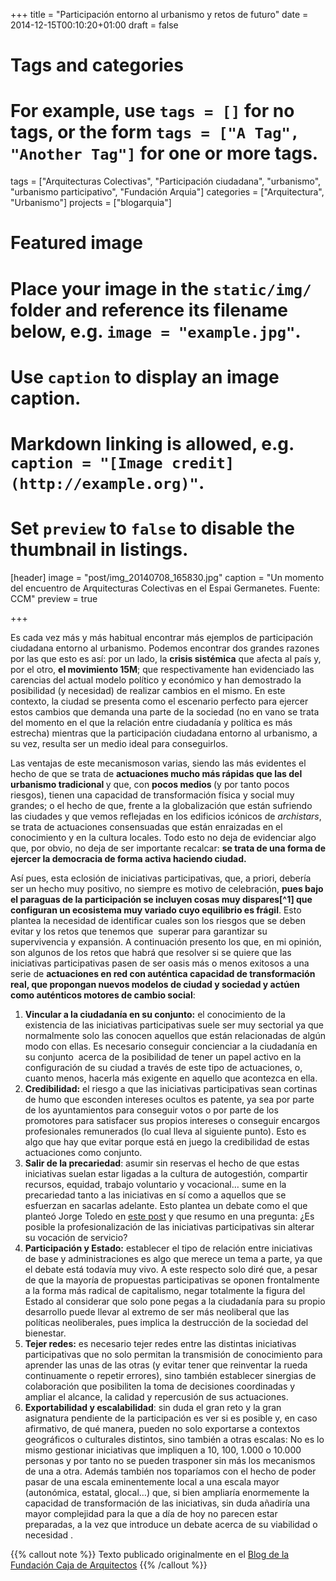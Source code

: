 +++
title = "Participación entorno al urbanismo y retos de futuro"
date = 2014-12-15T00:10:20+01:00
draft = false

# Tags and categories
# For example, use `tags = []` for no tags, or the form `tags = ["A Tag", "Another Tag"]` for one or more tags.
tags = ["Arquitecturas Colectivas", "Participación ciudadana", "urbanismo", "urbanismo participativo", "Fundación Arquia"]
categories = ["Arquitectura", "Urbanismo"]
projects = ["blogarquia"]

# Featured image
# Place your image in the `static/img/` folder and reference its filename below, e.g. `image = "example.jpg"`.
# Use `caption` to display an image caption.
#   Markdown linking is allowed, e.g. `caption = "[Image credit](http://example.org)"`.
# Set `preview` to `false` to disable the thumbnail in listings.
[header]
image = "post/img_20140708_165830.jpg"
caption = "Un momento del encuentro de Arquitecturas Colectivas en el Espai Germanetes. Fuente: CCM"
preview = true

+++

Es cada vez más y más habitual encontrar más ejemplos de participación ciudadana entorno al urbanismo. Podemos encontrar dos grandes razones por las que esto es así: por un lado, la <strong>crisis sistémica</strong> que afecta al país y, por el otro, <strong>el movimiento 15M</strong>; que respectivamente han evidenciado las carencias del actual modelo político y económico y han demostrado la posibilidad (y necesidad) de realizar cambios en el mismo. En este contexto, la ciudad se presenta como el escenario perfecto para ejercer estos cambios que demanda una parte de la sociedad (no en vano se trata del momento en el que la relación entre ciudadanía y política es más estrecha) mientras que la participación ciudadana entorno al urbanismo, a su vez, resulta ser un medio ideal para conseguirlos.</p>
<p>Las ventajas de este mecanismoson varias, siendo las más evidentes el hecho de que se trata de <strong>actuaciones mucho más rápidas que las del urbanismo tradicional </strong>y que, con <strong>pocos medios </strong>(y por tanto pocos riesgos), tienen una capacidad de transformación física y social muy grandes; o el hecho de que, frente a la globalización que están sufriendo las ciudades y que vemos reflejadas en los edificios icónicos de <em>archistars</em>, se trata de actuaciones consensuadas que están enraizadas en el conocimiento y en la cultura locales. Todo esto no deja de evidenciar algo que, por obvio, no deja de ser importante recalcar: <strong>se trata de una forma de ejercer la democracia de forma activa haciendo ciudad.</strong></p>
<p>Así pues, esta eclosión de iniciativas participativas, que, a priori, debería ser un hecho muy positivo, no siempre es motivo de celebración, <strong>pues bajo el paraguas de la participación se incluyen cosas muy dispares[^1] que configuran un ecosistema muy variado cuyo equilibrio es frágil</strong>. Esto plantea la necesidad de identificar cuales son los riesgos que se deben&nbsp; evitar y los retos que tenemos que&nbsp; superar para garantizar su supervivencia y expansión. A continuación presento los que, en mi opinión, son algunos de los retos que habrá que resolver si se quiere que las iniciativas participativas pasen de ser oasis más o menos exitosos a una serie de <strong>actuaciones en red con auténtica capacidad de transformación real, que propongan nuevos modelos de ciudad y sociedad y actúen como auténticos motores de cambio social</strong>:</p>
<ol><li><strong>Vincular a la ciudadanía en su conjunto:</strong> el conocimiento de la existencia de las iniciativas participativas suele ser muy sectorial ya que normalmente solo las conocen aquellos que están relacionadas de algún modo con ellas. Es necesario conseguir concienciar a la ciudadanía en su conjunto&nbsp; acerca de la posibilidad de tener un papel activo en la configuración de su ciudad a través de este tipo de actuaciones, o, cuanto menos, hacerla más exigente en aquello que acontezca en ella.</li>
<li><strong>Credibilidad:</strong> el riesgo a que las iniciativas participativas sean cortinas de humo que esconden intereses ocultos es patente, ya sea por parte de los ayuntamientos para conseguir votos o por parte de los promotores para satisfacer sus propios intereses o conseguir encargos profesionales remunerados (lo cual lleva al siguiente punto). Esto es algo que hay que evitar porque está en juego la credibilidad de estas actuaciones como conjunto.</li>
<li><strong>Salir de la precariedad</strong>: asumir sin reservas el hecho de que estas iniciativas suelan estar ligadas a la cultura de autogestión, compartir recursos, equidad, trabajo voluntario y vocacional… sume en la precariedad tanto a las iniciativas en sí como a aquellos que se esfuerzan en sacarlas adelante. Esto plantea un debate como el que planteó Jorge Toledo en <a href="http://blogfundacion.arquia.es/2014/07/la-paradoja-economica-del-arquitecto-activista/" class="ext" target="_blank">este post</a> y que resumo en una pregunta: ¿Es posible la profesionalización de las iniciativas participativas sin alterar su vocación de servicio?</li>
<li><strong>Participación y Estado:</strong> establecer el tipo de relación entre iniciativas de base y administraciones es algo que merece un tema a parte, ya que el debate está todavía muy vivo. A este respecto solo diré que, a pesar de que la mayoría de propuestas participativas se oponen frontalmente a la forma más radical de capitalismo, negar totalmente la figura del Estado al considerar que solo pone pegas a la ciudadanía para su propio desarrollo puede llevar al extremo de ser más neoliberal que las políticas neoliberales, pues implica la destrucción de la sociedad del bienestar.</li>
<li><strong>Tejer redes:</strong> es necesario tejer redes entre las distintas iniciativas participativas que no solo permitan la transmisión de conocimiento para aprender las unas de las otras (y evitar tener que reinventar la rueda continuamente o repetir errores), sino también establecer sinergias de colaboración que posibiliten la toma de decisiones coordinadas y ampliar el alcance, la calidad y repercusión de sus actuaciones.</li>
<li><strong>Exportabilidad y escalabilidad</strong>: sin duda el gran reto y la gran asignatura pendiente de la participación es ver si es posible y, en caso afirmativo, de qué manera, pueden no solo exportarse a contextos geográficos o culturales distintos, sino también a otras escalas: No es lo mismo gestionar iniciativas que impliquen a 10, 100, 1.000 o 10.000 personas y por tanto no se pueden trasponer sin más los mecanismos de una a otra. Además también nos toparíamos con el hecho de poder pasar de una escala eminentemente local a una escala mayor (autonómica, estatal, glocal…) que, si bien ampliaría enormemente la capacidad de transformación de las iniciativas, sin duda añadiría una mayor complejidad para la que a día de hoy no parecen estar preparadas, a la vez que introduce un debate acerca de su viabilidad o necesidad&nbsp;.</li>
</ol>
{{% callout note %}}
Texto publicado originalmente en el <a href="http://blogfundacion.arquia.es/2014/09/participacion-entorno-al-urbanismo-y-retos-de-futuro/" class="ext" target="_blank">Blog de la Fundación Caja de Arquitectos</a>
{{% /callout %}}

[^1]: Bajo el paraguas de la participación suelen incluirse cosas como comunes urbanos, referendums o consultas, okupaciones, talleres, emprendizaje social… que tienen poco que ver en cuanto a metodologías, relación con las administraciones, objetivos… Resulta, pues, necesario distinguir claramente entre unos y otros.
